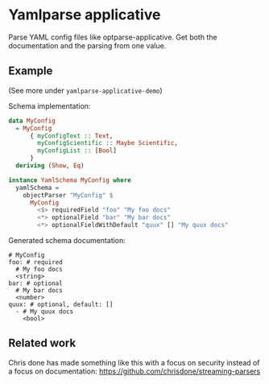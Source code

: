 # Yamlparse applicative

Parse YAML config files like optparse-applicative.
Get both the documentation and the parsing from one value.

## Example

(See more under `yamlparse-applicative-demo`)

Schema implementation:

``` haskell
data MyConfig
  = MyConfig
      { myConfigText :: Text,
        myConfigScientific :: Maybe Scientific,
        myConfigList :: [Bool]
      }
  deriving (Show, Eq)

instance YamlSchema MyConfig where
  yamlSchema =
    objectParser "MyConfig" $
      MyConfig
        <$> requiredField "foo" "My foo docs"
        <*> optionalField "bar" "My bar docs"
        <*> optionalFieldWithDefault "quux" [] "My quux docs"
```

Generated schema documentation:

```
# MyConfig
foo: # required
  # My foo docs
  <string>
bar: # optional
  # My bar docs
  <number>
quux: # optional, default: []
  - # My quux docs
    <bool>
```

## Related work

Chris done has made something like this with a focus on security instead of a focus on documentation: https://github.com/chrisdone/streaming-parsers
